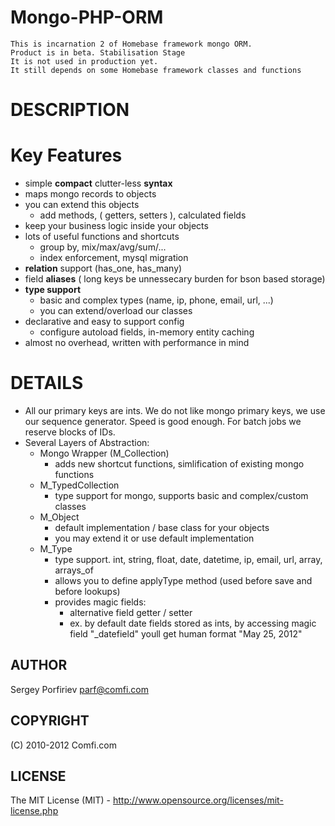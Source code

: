 Mongo-PHP-ORM
=============

    This is incarnation 2 of Homebase framework mongo ORM.
    Product is in beta. Stabilisation Stage
    It is not used in production yet.
    It still depends on some Homebase framework classes and functions

DESCRIPTION
===========


# Key Features
* simple **compact** clutter-less **syntax**
* maps mongo records to objects
* you can extend this objects
  * add methods, ( getters, setters ), calculated fields
* keep your business logic inside your objects
* lots of useful functions and shortcuts
  * group by, mix/max/avg/sum/...
  * index enforcement, mysql migration
* **relation** support (has_one, has_many)
* field **aliases** ( long keys be unnessecary burden for bson based storage)
* **type support** 
  * basic and complex types (name, ip, phone, email, url, ...)
  * you can extend/overload our classes
* declarative and easy to support config
  * configure autoload fields, in-memory entity caching
* almost no overhead, written with performance in mind

# DETAILS
* All our primary keys are ints. 
    We do not like mongo primary keys, we use our sequence generator. Speed is good enough. For batch jobs we reserve blocks of IDs.
* Several Layers of Abstraction:
  * Mongo Wrapper (M_Collection)
    * adds new shortcut functions, simlification of existing mongo functions
  * M_TypedCollection
    * type support for mongo, supports basic and complex/custom classes
  * M_Object
    * default implementation / base class for your objects
    * you may extend it or use default implementation
  * M_Type
    * type support. int, string, float, date, datetime, ip, email, url, array, arrays_of
    * allows you to define applyType method (used before save and before lookups)
    * provides magic fields:
       * alternative field getter / setter
       * ex. by default date fields stored as ints, by accessing magic field "_datefield" youll get human format "May 25, 2012"

AUTHOR
------
  Sergey Porfiriev <parf@comfi.com>

COPYRIGHT
---------
  (C) 2010-2012 Comfi.com

LICENSE
-------
  The MIT License (MIT) - http://www.opensource.org/licenses/mit-license.php
